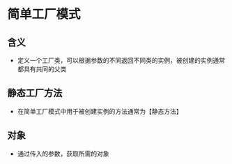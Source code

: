 # 简单工厂模式
## 含义
- 定义一个工厂类，可以根据参数的不同返回不同类的实例，被创建的实例通常都具有共同的父类
## 静态工厂方法
- 在简单工厂模式中用于被创建实例的方法通常为【静态方法】
## 对象
- 通过传入的参数，获取所需的对象